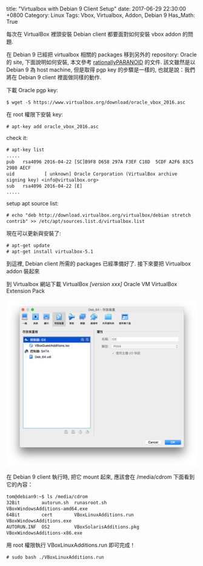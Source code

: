 title: "Virtualbox with Debian 9 Client Setup"
date: 2017-06-29 22:30:00 +0800
Category: Linux
Tags: Vbox, Virtualbox, Addon, Debian 9
Has_Math: True

每次在 VirtualBox 裡頭安裝 Debian client 都要面對如何安裝 vbox addon 的問題.

在 Debian 9 已經把 virtualbox 相關的 packages 移到另外的 repository: Oracle 的 site,
下面說明如何安裝, 本文參考 [rationallyPARANOID](https://rationallyparanoid.com/articles/debian-9-virtualization.html) 的文件.
該文雖然是以 Debian 9 為 host machine, 但是取得 pgp key 的步驟是一樣的, 也就是說：我們將在 Debian 9 client 裡面做同樣的動作.

下載 Oracle pgp key:

	$ wget -S https://www.virtualbox.org/download/oracle_vbox_2016.asc

在 root 權限下安裝 key:

	# apt-key add oracle_vbox_2016.asc

check it:

	# apt-key list
	.....
	pub   rsa4096 2016-04-22 [SC]B9F8 D658 297A F3EF C18D  5CDF A2F6 83C5 2980 AECF
	uid           [ unknown] Oracle Corporation (VirtualBox archive signing key) <info@virtualbox.org>
	sub   rsa4096 2016-04-22 [E]
	.....

setup apt source list:

	# echo "deb http://download.virtualbox.org/virtualbox/debian stretch contrib" >> /etc/apt/sources.list.d/virtualbox.list
	
現在可以更新與安裝了:

	# apt-get update
	# apt-get install virtualbox-5.1

到這裡, Debian client 所需的 packages 已經準備好了.
接下來要把 Virtualbox addon 裝起來

到 Virtualbox 網站下載 VirtualBox _[version xxx]_ Oracle VM VirtualBox Extension Pack

![](/images/setup-virtualbox-guest-addition-iso.png)

在 Debian 9 client 執行時, 把它 mount 起來, 應該會在 /media/cdrom 下面看到它的內容：

	tom@debian9:~$ ls /media/cdrom
	32Bit        autorun.sh  runasroot.sh              VBoxWindowsAdditions-amd64.exe
	64Bit        cert        VBoxLinuxAdditions.run    VBoxWindowsAdditions.exe
	AUTORUN.INF  OS2         VBoxSolarisAdditions.pkg  VBoxWindowsAdditions-x86.exe

用 root 權限執行 VBoxLinuxAdditions.run 即可完成！

	# sudo bash ./VBoxLinuxAdditions.run
#
